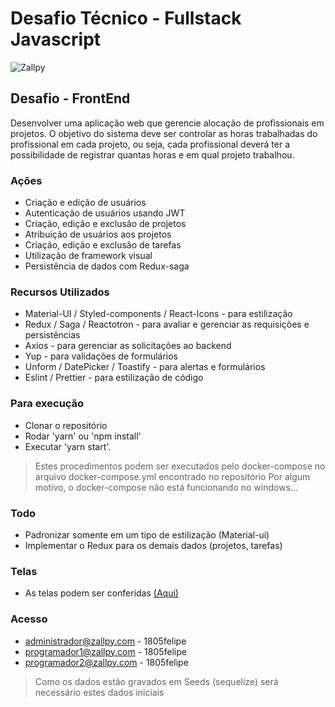# Desafio Técnico - Fullstack Javascript

![Zallpy](https://zallpy.com/img/zallpy_footer_logo.png)

## Desafio - FrontEnd

Desenvolver uma aplicação web que gerencie alocação de profissionais em projetos. O objetivo do sistema deve ser controlar as horas trabalhadas do profissional em cada projeto, ou seja, cada profissional deverá ter a possibilidade de registrar quantas horas e em qual projeto trabalhou.

### Ações

- Criação e edição de usuários
- Autenticação de usuários usando JWT
- Criação, edição e exclusão de projetos
- Atribuição de usuários aos projetos
- Criação, edição e exclusão de tarefas
- Utilização de framework visual
- Persistência de dados com Redux-saga

### Recursos Utilizados

- Material-UI / Styled-components / React-Icons - para estilização
- Redux / Saga / Reactotron - para avaliar e gerenciar as requisições e persistências
- Axios - para gerenciar as solicitações ao backend
- Yup - para validações de formulários
- Unform / DatePicker / Toastify - para alertas e formulários
- Eslint / Prettier - para estilização de código

### Para execução

- Clonar o repositório
- Rodar 'yarn' ou 'npm install'
- Executar 'yarn start'.

> Estes procedimentos podem ser executados pelo docker-compose no arquivo docker-compose.yml encontrado no repositório
> Por algum motivo, o docker-compose não está funcionando no windows...

### Todo

- Padronizar somente em um tipo de estilização (Material-ui)
- Implementar o Redux para os demais dados (projetos, tarefas)

### Telas

- As telas podem ser conferidas [(Aqui)](./showoff/)

### Acesso

- administrador@zallpy.com - 1805felipe
- programador1@zallpy.com - 1805felipe
- programador2@zallpy.com - 1805felipe
> Como os dados estão gravados em Seeds (sequelize) será necessário estes dados iniciais

